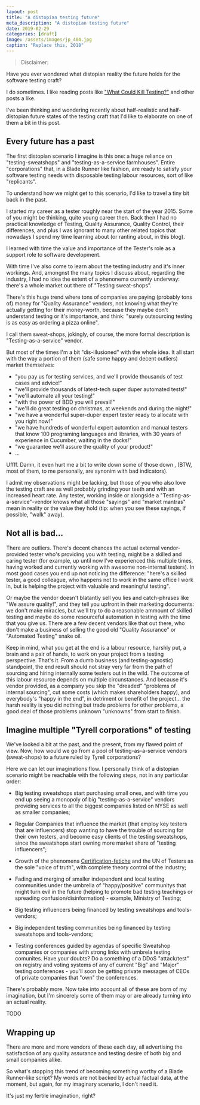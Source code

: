 ```yaml
---
layout: post
title: "A distopian testing future"
meta_description: "A distopian testing future"
date: 2019-02-29
categories: [draft]
image: /assets/images/jp_404.jpg
caption: "Replace this, 2018"
---
```


> Disclaimer:

Have you ever wondered what distopian reality the future holds for the software testing craft?

I do sometimes. I like reading posts like ["What Could Kill Testing?"](http://www.satisfice.com/blog/archives/5290) and other posts a like.

I've been thinking and wondering recently about half-realistic and half-distopian future states of the testing craft that I'd like to elaborate on one of them a bit in this post.

## Every future has a past

The first distopian scenario I imagine is this one: a huge reliance on "testing-sweatshops" and "testing-as-a-service farmhouses". Entire "corporations" that, in a Blade Runner like fashion, are ready to satisfy your software testing needs with disposable testing labour resources, sort of like "replicants".

To understand how we might get to this scenario, I'd like to travel a tiny bit back in the past.

I started my career as a tester roughly near the start of the year 2015. Some of you might be thinking, quite young career then. Back then I had no practical knowledge of Testing, Quality Assurance, Quality Control, their differences, and plus I was ignorant to many other related topics that nowadays I spend my time learning about (or ranting about, in this blog).

I learned with time the value and importance of the Tester's role as a support role to software development.

With time I've also come to learn about the testing industry and it's inner workings. And, amongnst the many topics I discuss about, regarding the industry, I had no idea the extent of a phenonema currently underway: there's a whole market out there of "Testing sweat-shops".

There's this huge trend where tons of companies are paying (probably tons of) money for "Quality Assurance" vendors, not knowing what they're actually getting for their money-worth, because they maybe don't understand testing or it's importance, and think: "surely outsourcing testing is as easy as ordering a pizza online".

I call them sweat-shops, jokingly, of course, the more formal description is "Testing-as-a-service" vendor.

But most of the times I'm a bit "dis-illusioned" with the whole idea. It all start with the way a portion of them (safe some happy and decent outliers) market themselves:
- "you pay us for testing services, and we'll provide thousands of test cases and advice!"
- "we'll provide thousands of latest-tech super duper automated tests!"
- "we'll automate all your testing!"
- "with the power of BDD you will prevail!"
- "we'll do great testing on christmas, at weekends and during the night!"
- "we have a wonderful super-duper expert tester ready to allocate with you right now!"
- "we have hundreds of wonderful expert automtion and manual testers that know 100 programing languages and libraries, with 30 years of experience in Cucumber, waiting in the docks!"
- "we guarantee we'll assure the quality of your product!"
- ...

Uffff. Damn, it even hurt me a bit to write down some of those down , (BTW, most of them, to me personally, are synonim with bad indicators).

I admit my observations might be lacking, but those of you who also love the testing craft are as well probably grinding your teeth and with an increased heart rate. Any tester, working inside or alongside a "Testing-as-a-service"-vendor knows what all those "sayings" and "market mantras" mean in reality or the value they hold (tip: when you see these sayings, if possible, "walk" away).

## Not all is bad...

There are outliers. There's decent chances the actual external vendor-provided tester who's providing you with testing, might be a skilled and caring tester (for example, up until now I've experienced this multiple times, having worked and currently working with awesome non-internal testers). In most good cases you end up not noticing the difference: "here's a skilled tester, a good colleague, who happens not to work in the same office I work in, but is helping the project with valuable and meaningful testing".

Or maybe the vendor doesn't blatantly sell you lies and catch-phrases like "We assure quality!", and they tell you upfront in their marketing documents: we don't make miracles, but we'll try to do a reasonable ammount of skilled testing and maybe do some resourceful automation in testing with the time that you give us. There are a few decent vendors like that out there, who don't make a business of selling the good old "Quality Assurance" or "Automated Testing" snake oil.

Keep in mind, what you get at the end is a labour resource, harshly put, a brain and a pair of hands, to work on your project from a testing perspective. That's it. From a dumb business (and testing-agnostic) standpoint, the end result should not stray very far from the path of sourcing and hiring internally some testers out in the wild. The outcome of this labour resource depends on multiple circunstances. And because it's vendor provided, as a company you skip the "dreaded" "problems of internal sourcing", cut some costs (which makes shareholders happy), and everybody's "happy in the end", in detriment or benefit of the project... the harsh reality is you did nothing but trade problems for other problems, a good deal of those problems unknown "unknowns" from start to finish.


## Imagine multiple "Tyrell corporations" of testing

We've looked a bit at the past, and the present, from my flawed point of view. Now, how would we go from a pool of testing-as-a-service vendors (sweat-shops) to a future ruled by Tyrell corporations?

Here we can let our imaginations flow. I personally think of a distopian scenario might be reachable with the following steps, not in any particular order:

- Big testing sweatshops start purchasing small ones, and with time you end up seeing a monopoly of big "testing-as-a-service" vendors providing services to all the biggest companies listed on NYSE as well as smaller companies;

- Regular Companies that influence the market (that employ key testers that are influencers) stop wanting to have the trouble of sourcing for their own testers, and become easy clients of the testing sweatshops, since the sweatshops start owning more market share of "testing influencers";

- Growth of the phenomena [Certification-fetiche](TODO) and the UN of Testers as the sole "voice of truth", with complete theory control of the industry;

- Fading and merging of smaller independent and local testing communities under the umbrella of "happy/positive" communitys that might turn evil in the future (helping to promote bad testing teachings or spreading confusion/disinformation) - example, Ministry of Testing;

- Big testing influencers being financed by testing sweatshops and tools-vendors;

- Big independent testing communities being financed by testing sweatshops and tools-vendors;

- Testing conferences guided by agendas of specific Sweatshop companies or companies with strong links with umbrela testing comunites. Have your doubts? Do a something of a DDoS "attack/test" on registry and voting systems of any of current "Big" and "Major" testing conferences - you'll soon be getting private messages of CEOs of private companies that "own" the conferences.


There's probably more. Now take into account all of these are born of my imagination, but I'm sincerely some of them may or are already turning into an actual reality.

TODO

## Wrapping up

There are more and more vendors of these each day, all advertising the satisfaction of any quality assurance and testing desire of both big and small companies alike.

So what's stopping this trend of becoming something worthy of a Blade Runner-like script? My words are not backed by actual factual data, at the moment, but again, for my imaginary scenario, I don't need it.

It's just my fertile imagination, right?